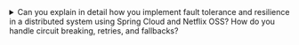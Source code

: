 <details>
  <summary>Can you explain in detail how you implement fault tolerance and resilience in a distributed system using Spring Cloud and Netflix OSS? How do you handle circuit breaking, retries, and fallbacks?</summary>
  
  Step 1: Implement Circuit Breaking
  Circuit breaking is a technique used to prevent cascading failures in a distributed system. It involves monitoring requests to external services and breaking the circuit if a certain threshold of failures is reached. This prevents the system from making additional requests to the failing service and causing further failures.

  To implement circuit breaking in a Spring Cloud application, you can use Hystrix, a Netflix OSS library that provides circuit breaking capabilities. Hystrix allows you to define a circuit breaker configuration for each external service that your application calls. When a certain threshold of failures is reached, Hystrix will break the circuit and return a fallback response.

  Step 2: Implement Retries
  Retries are another technique used to improve fault tolerance and resilience in a distributed system. They involve retrying failed requests to external services, with the hope that subsequent attempts will succeed.

  To implement retries in a Spring Cloud application, you can use the Resilience4j library. Resilience4j allows you to define a retry configuration for each external service that your application calls. When a request fails, Resilience4j will automatically retry the request according to your specified configuration.

  Step 3: Implement Fallbacks
  Fallbacks are a technique used to provide a response when a request to an external service fails. They allow your application to gracefully handle failures and provide a meaningful response to the user.

  To implement fallbacks in a Spring Cloud application, you can use Hystrix. Hystrix allows you to define a fallback response for each external service that your application calls. When a request fails and the circuit is open, Hystrix will return the fallback response instead of propagating the error to the user. This allows your application to gracefully handle failures and maintain some level of functionality even when external services are unavailable.

  Best Practices for Securing RESTful APIs
  When designing and implementing an authentication and authorization mechanism for a Java microservices architecture, there are several best practices to consider for securing RESTful APIs. Some of these include:

  1. Use HTTPS to secure communication between the client and server. This ensures that data transmitted between the two parties is encrypted and cannot be intercepted by third parties.
  2. Implement a token-based authentication mechanism, such as OAuth2, to authenticate users and authorize access to protected resources. This allows users to authenticate once and access multiple resources without having to re-enter their credentials.
  3. Use JWT (JSON Web Tokens) to encode and transmit authentication and authorization information between the client and server. This provides a stateless authentication mechanism that can be easily scaled and distributed.
  4. Use role-based access control (RBAC) to control access to resources based on the user's role. This allows you to define granular access controls and ensure that users can only access resources they are authorized to access.
  5. Implement rate limiting to prevent brute force attacks and ensure that your API is not overloaded with requests. This involves limiting the number of requests that a user can make within a certain time period.
</details>